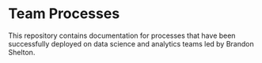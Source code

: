 # Team Processes

This repository contains documentation for processes that have been successfully deployed on data science and analytics teams led by Brandon Shelton.
